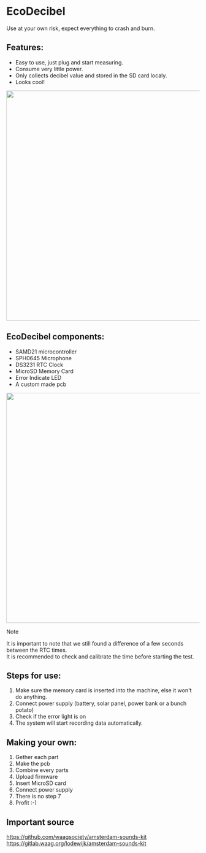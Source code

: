 # EcoDecibel

Use at your own risk, expect everything to crash and burn.  

## Features:
* Easy to use, just plug and start measuring.  
* Consume very little power.  
* Only collects decibel value and stored in the SD card localy.
* Looks cool!

<p align="center">
<img src="https://github.com/SCWhite/EcoDecible/assets/11376362/8538c3b6-0a91-4a51-98a7-f5913ca7396b" width="600">
</p>



## EcoDecibel components: 
* SAMD21 microcontroller 
* SPH0645 Microphone
* DS3231 RTC Clock
* MicroSD Memory Card
* Error Indicate LED
* A custom made pcb

<p align="center">
<img src="https://github.com/SCWhite/EcoDecible/assets/11376362/79f6c2ee-d813-4f2f-b3f6-9bfdab01b7bd" width="600">
</p>



> [!NOTE]
> It is important to note that we still found a difference of a few seconds between the RTC times.  
> It is recommended to check and calibrate the time before starting the test.


## Steps for use:
1. Make sure the memory card is inserted into the machine, else it won't do anything.
2. Connect power supply (battery, solar panel, power bank or a bunch potato)
3. Check if the error light is on
4. The system will start recording data automatically.

## Making your own:
1. Gether each part
2. Make the pcb
3. Combine every parts
4. Upload firmware
5. Insert MicroSD card
6. Connect power supply
7. There is no step 7
8. Profit :-) 


## Important source

https://github.com/waagsociety/amsterdam-sounds-kit  
https://gitlab.waag.org/lodewijk/amsterdam-sounds-kit  



